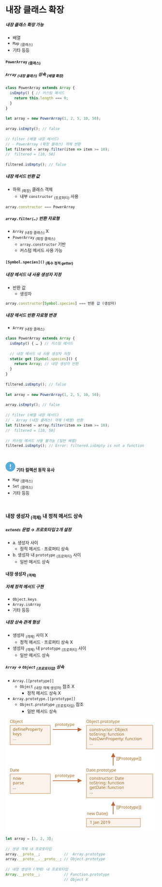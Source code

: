 내장 클래스 확장
====

##### 내장 클래스 확장 가능
- 배열
- `Map` <sub>(클래스)</sub>
- 기타 등등

#### `PowerArray` <sub>(클래스)</sub>

##### `Array` <sub>(내장 클래스)</sub> 상속 <sub>(배열 확장)</sub>
```javascript
class PowerArray extends Array {
  isEmpty() { // 커스텀 메서드
    return this.length === 0;
  }
}

let array = new PowerArray(1, 2, 5, 10, 50);

array.isEmpty(); // false

// filter (배열 내장 메서드)
// - PowerArray (확장 클래스) 객체 반환
let filtered = array.filter(item => item >= 10);
//  filtered = [10, 50]

filtered.isEmpty(); // false
```

##### 내장 메서드 반환 값
- 하위 <sub>(확장)</sub> 클래스 객체
  - 내부 `constructor` <sub>(프로퍼티)</sub> 사용
```javascript
array.constructor === PowerArray
```

##### `array.filter(…)` 반환 자료형
- `Array` <sub>(내장 클래스)</sub> X
- `PowerArray` <sub>(확장 클래스)</sub>
  - `array.constructor` 기반
  - 커스텀 메서드 사용 가능

#### `[Symbol.species]()` <sub>(특수 정적 getter)</sub>

##### 내장 메서드 내 사용 생성자 지정
- 반환 값
  - 생성자
```javascript
array.constructor[Symbol.species] === 반환 값 (생성자)
```

##### 내장 메서드 반환 자료형 변경
- `Array` <sub>(내장 클래스)</sub>
```javascript
class PowerArray extends Array {
  isEmpty() { … } // 커스텀 메서드

  // 내장 메서드 내 사용 생성자 지정
  static get [Symbol.species]() {
    return Array; // 내장 생성자 반환
  }
}

filtered.isEmpty(); // false

let array = new PowerArray(1, 2, 5, 10, 50);

array.isEmpty(); // false

// filter (배열 내장 메서드)
// - Array (내장 클래스) 객체 (배열) 반환
let filtered = array.filter(item => item >= 10);
//  filtered = [10, 50]

// 커스텀 메서드 사용 불가능 (일반 배열)
filtered.isEmpty(); // Error: filtered.isEmpty is not a function
```

<br />

<img src="../../images/commons/icons/circle-exclamation-solid.svg" /> **기타 컬렉션 동작 유사**

- `Map` <sub>(클래스)</sub>
- `Set` <sub>(클래스)</sub>
- 기타 등등

<br />

### 내장 생성자 <sub>(객체)</sub> 내 정적 메서드 상속

##### `extends` 문법 → 프로토타입 2개 설정
- a. 생성자 사이
  - 정적 메서드 · 프로퍼티 상속
- b. 생성자 내 `prototype` <sub>(프로퍼티)</sub> 사이
  - 일반 메서드 상속

#### 내장 생성자 <sub>(객체)</sub>

##### 자체 정적 메서드 구현
- `Object.keys`
- `Array.isArray`
- 기타 등등

##### 내장 상속 관계 형성
- 생성자 <sub>(객체)</sub> 사이 X
  - 정적 메서드 · 프로퍼티 상속 X
- 생성자 <sub>(객체)</sub> 내 `prototype` <sub>(프로퍼티)</sub> 사이
  - 일반 메서드 상속

##### `Array` → `Object` <sub>(프로토타입)</sub> 상속
- `Array.[[prototype]]`
  - `Object` <sub>(내장 객체 생성자)</sub> 참조 X
    - 정적 메서드 상속 X
- `Array.prototype.[[prototype]]`
  - `Object.prototype` <sub>(프로토타입)</sub> 참조
    - 일반 메서드 상속

![object-date-inheritance](../../images/01/09/05/object-date-inheritance.svg)

```javascript
let array = [1, 2, 3];

// 생성 객체 내 프로토타입
array.__proto__;           //  Array.prototype
array.__proto__.__proto__; // Object.prototype

// 내장 생성자 (객체) 내 프로토타입
Array.__proto__;           // Function.prototype
                           // Object X
```

